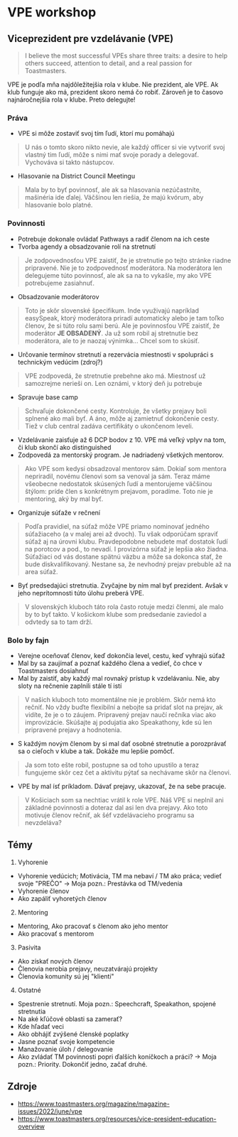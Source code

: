 # VPE workshop

## Viceprezident pre vzdelávanie (VPE)
> I believe the most successful VPEs share three traits: a desire to help others succeed, attention to detail, and a real passion for Toastmasters.

VPE je podľa mňa najdôležitejšia rola v klube. Nie prezident, ale VPE. Ak klub funguje ako má, prezident skoro nemá čo robiť. Zároveň je to časovo najnáročnejšia rola v klube. Preto delegujte!

### Práva
- VPE si môže zostaviť svoj tím ľudí, ktorí mu pomáhajú
> U nás o tomto skoro nikto nevie, ale každý officer si vie vytvoriť svoj vlastný tim ľudí, môže s nimi mať svoje porady a delegovať. Vychováva si takto nástupcov.
- Hlasovanie na District Council Meetingu
> Mala by to byť povinnosť, ale ak sa hlasovania nezúčastníte, mašinéria ide ďalej. Väčšinou len riešia, že majú kvórum, aby hlasovanie bolo platné.
### Povinnosti
- Potrebuje dokonale ovládať Pathways a radiť členom na ich ceste
- Tvorba agendy a obsadzovanie rolí na stretnutí
> Je zodpovednosťou VPE zaistiť, že je stretnutie po tejto stránke riadne pripravené. Nie je to zodpovednosť moderátora. Na moderátora len delegujeme túto povinnosť, ale ak sa na to vykašle, my ako VPE potrebujeme zasiahnuť.
- Obsadzovanie moderátorov
> Toto je skôr slovenské špecifikum. Inde využivajú napríklad easySpeak, ktorý moderátora priradí automaticky alebo je tam toľko členov, že si túto rolu sami berú. Ale je povinnosťou VPE zaistiť, že moderátor **JE OBSADENÝ**. Ja už som robil aj stretnutie bez moderátora, ale to je naozaj výnimka... Chcel som to skúsiť.
- Určovanie termínov stretnutí a rezervácia miestnosti v spolupráci s technickým vedúcim (zdroj?)
> VPE zodpovedá, že stretnutie prebehne ako má. Miestnosť už samozrejme nerieši on. Len oznámi, v ktorý deň ju potrebuje
- Spravuje base camp
> Schvaľuje dokončené cesty. Kontroluje, že všetky prejavy boli splnené ako mali byť. A áno, môže aj zamietnuť dokončenie cesty. Tiež v club central zadáva certifikáty o ukončenom leveli.
- Vzdelávanie zaisťuje až 6 DCP bodov z 10. VPE má veľký vplyv na tom, či klub skončí ako distinguished
- Zodpovedá za mentorský program. Je nadriadený všetkých mentorov.
> Ako VPE som kedysi obsadzoval mentorov sám. Dokiaľ som mentora nepriradil, novému členovi som sa venoval ja sám. Teraz máme všeobecne nedostatok skúsených ľudí a mentorujeme väčšinou štýlom: príde člen s konkrétnym prejavom, poradíme. Toto nie je mentoring, aký by mal byť.
- Organizuje súťaže v rečnení
> Podľa pravidiel, na súťaž môže VPE priamo nominovať jedného súťažiaceho (a v malej arei až dvoch). Tu však odporúčam spraviť súťaž aj na úrovni klubu. Pravdepodobne nebudete mať dostatok ľudí na porotcov a pod., to nevadí. I provizórna súťaž je lepšia ako žiadna. Súťažiaci od vás dostane spätnú väzbu a môže sa dokonca stať, že bude diskvalifikovaný. Nestane sa, že nevhodný prejav prebuble až na area súťaž.
- Byť predsedajúci stretnutia. Zvyčajne by ním mal byť prezident. Avšak v jeho neprítomnosti túto úlohu preberá VPE.
> V slovenských kluboch táto rola často rotuje medzi členmi, ale malo by to byť takto. V košickom klube som predsedanie zaviedol a odvtedy sa to tam drží.

### Bolo by fajn
- Verejne oceňovať členov, keď dokončia level, cestu, keď vyhrajú súťaž
- Mal by sa zaujímať a poznať každého člena a vedieť, čo chce v Toastmasters dosiahnuť
- Mal by zaistiť, aby každý mal rovnaký prístup k vzdelávaniu. Nie, aby sloty na rečnenie zaplnili stále tí istí
> V našich kluboch toto momentálne nie je problém. Skôr nemá kto rečniť. No vždy buďte flexibilní a nebojte sa pridať slot na prejav, ak vidíte, že je o to záujem. Pripravený prejav naučí rečníka viac ako improvizácie. Skúšajte aj podujatia ako Speakathony, kde sú len pripravené prejavy a hodnotenia.
- S každým novým členom by si mal dať osobné stretnutie a porozprávať sa o cieľoch v klube a tak. Dokáže mu lepšie pomôcť.
> Ja som toto ešte robil, postupne sa od toho upustilo a teraz fungujeme skôr cez čet a aktivitu pýtať sa nechávame skôr na členovi.
- VPE by mal ísť príkladom. Dávať prejavy, ukazovať, že na sebe pracuje.
> V Košiciach som sa nechtiac vrátil k role VPE. Náš VPE si neplnil ani základné povinnosti a doteraz dal asi len dva prejavy. Ako toto motivuje členov rečniť, ak šéf vzdelávacieho programu sa nevzdeláva?

## Témy
1. Vyhorenie
  - Vyhorenie vedúcich; Motivácia, TM ma nebaví / TM ako práca; vedieť svoje "PREČO" -> Moja pozn.: Prestávka od TM/vedenia
  - Vyhorenie členov
  - Ako zapáliť vyhoretých členov
2. Mentoring
  - Mentoring, Ako pracovať s členom ako jeho mentor
  - Ako pracovať s mentorom
3. Pasivita
  - Ako získať nových členov
  - Členovia nerobia prejavy, neuzatvárajú projekty
  - Členovia komunity sú jej "klienti"
4. Ostatné
  - Spestrenie stretnutí. Moja pozn.: Speechcraft, Speakathon, spojené stretnutia
  - Na aké kľúčové oblasti sa zamerať?
  - Kde hľadať veci
  - Ako obhájiť zvýšené členské poplatky
  - Jasne poznať svoje kompetencie
  - Manažovanie úloh / delegovanie
  - Ako zvládať TM povinnosti popri ďalších koníčkoch a práci? -> Moja pozn.: Priority. Dokončiť jedno, začať druhé.

## Zdroje
- https://www.toastmasters.org/magazine/magazine-issues/2022/june/vpe
- https://www.toastmasters.org/resources/vice-president-education-overview
